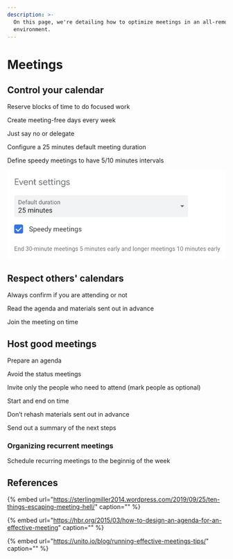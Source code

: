 ```yaml
---
description: >-
  On this page, we're detailing how to optimize meetings in an all-remote
  environment.
---
```


# Meetings

## Control your calendar

Reserve blocks of time to do focused work

Create meeting-free days every week

Just say no or delegate

Configure a 25 minutes default meeting duration

Define speedy meetings to have 5/10 minutes intervals

![](../../.gitbook/assets/image%20%2816%29.png)

## Respect others' calendars

Always confirm if you are attending or not

Read the agenda and materials sent out in advance

Join the meeting on time

## Host good meetings

Prepare an agenda

Avoid the status meetings

Invite only the people who need to attend \(mark people as optional\)

Start and end on time

Don’t rehash materials sent out in advance

Send out a summary of the next steps

### Organizing recurrent meetings

Schedule recurring meetings to the beginnig of the week

## References

{% embed url="https://sterlingmiller2014.wordpress.com/2019/09/25/ten-things-escaping-meeting-hell/" caption="" %}

{% embed url="https://hbr.org/2015/03/how-to-design-an-agenda-for-an-effective-meeting" caption="" %}

{% embed url="https://unito.io/blog/running-effective-meetings-tips/" caption="" %}

